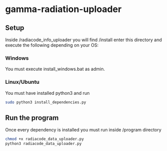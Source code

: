 # gamma-radiation-uploader
## Setup
Inside /radiacode_info_uploader you will find /install enter this directory and execute the following depending on your OS:
### Windows
You must execute install_windows.bat as admin.

### Linux/Ubuntu
You must have installed python3 and run
```bash
sudo python3 install_dependencies.py
```

## Run the program

Once every dependency is installed you must run inside /program  directory
```bash
chmod +x radiacode_data_uploader.py
python3 radiacode_data_uploader.py
```
